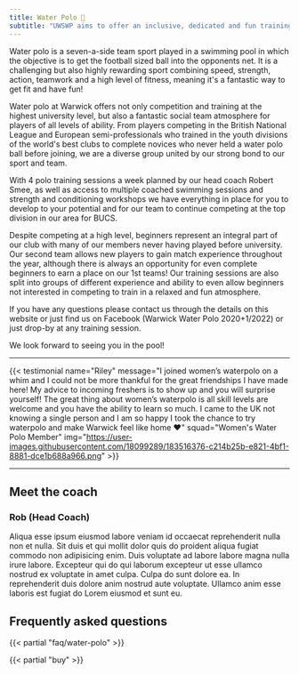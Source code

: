 ```yaml
---
title: Water Polo 🤽
subtitle: "UWSWP aims to offer an inclusive, dedicated and fun training environment in world-class facilities."
---
```


Water polo is a seven-a-side team sport played in a swimming pool in
which the objective is to get the football sized ball into the opponents
net. It is a challenging but also highly rewarding sport combining
speed, strength, action, teamwork and a high level of fitness, meaning
it's a fantastic way to get fit and have fun!

Water polo at Warwick offers not only competition and training at the
highest university level, but also a fantastic social team atmosphere
for players of all levels of ability. From players competing in the
British National League and European semi-professionals who trained in
the youth divisions of the world's best clubs to complete novices who
never held a water polo ball before joining, we are a diverse group
united by our strong bond to our sport and team.

With 4 polo training sessions a week planned by our head coach Robert
Smee, as well as access to multiple coached swimming sessions and
strength and conditioning workshops we have everything in place for you
to develop to your potential and for our team to continue competing at
the top division in our area for BUCS.

Despite competing at a high level, beginners represent an integral part
of our club with many of our members never having played before
university. Our second team allows new players to gain match experience
throughout the year, although there is always an opportunity for even
complete beginners to earn a place on our 1st teams! Our training
sessions are also split into groups of different experience and ability
to even allow beginners not interested in competing to train in a
relaxed and fun atmosphere.

If you have any questions please contact us through the details on this
website or just find us on Facebook (Warwick Water Polo 2020+1/2022) or
just drop-by at any training session.

We look forward to seeing you in the pool!

---

{{< testimonial name="Riley" message="I joined women’s waterpolo on a whim and I could not be more thankful for the great friendships I have made here! My advice to incoming freshers is to show up and you will surprise yourself! The great thing about women’s waterpolo is all skill levels are welcome and you have the ability to learn so much. I came to the UK not knowing a single person and I am so happy I took the chance to try waterpolo and make Warwick feel like home ❤" squad="Women's Water Polo Member" img="https://user-images.githubusercontent.com/18099289/183516376-c214b25b-e821-4bf1-8881-dce1b688a966.png" >}}

---

## Meet the coach

### Rob (Head Coach)

Aliqua esse ipsum eiusmod labore veniam id occaecat reprehenderit nulla non et nulla. Sit duis et qui mollit dolor quis do proident aliqua fugiat commodo non adipisicing enim. Duis voluptate ad labore labore magna nulla irure labore. Excepteur qui do qui laborum excepteur ut esse ullamco nostrud ex voluptate in amet culpa. Culpa do sunt dolore ea. In reprehenderit duis dolore anim nostrud aute voluptate. Ullamco anim esse laboris est fugiat do Lorem eiusmod et sunt eu.

## Frequently asked questions

{{< partial "faq/water-polo" >}}

{{< partial "buy" >}}
